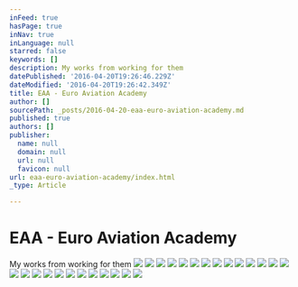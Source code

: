 ```yaml
---
inFeed: true
hasPage: true
inNav: true
inLanguage: null
starred: false
keywords: []
description: My works from working for them
datePublished: '2016-04-20T19:26:46.229Z'
dateModified: '2016-04-20T19:26:42.349Z'
title: EAA - Euro Aviation Academy
author: []
sourcePath: _posts/2016-04-20-eaa-euro-aviation-academy.md
published: true
authors: []
publisher:
  name: null
  domain: null
  url: null
  favicon: null
url: eaa-euro-aviation-academy/index.html
_type: Article

---
```

# EAA - Euro Aviation Academy

My works from working for them
![](https://s3-us-west-2.amazonaws.com/the-grid-img/p/c797c327ece02d99c9860ca9a896a87df8fadc52.jpg)
![](https://the-grid-user-content.s3-us-west-2.amazonaws.com/6a535e66-2986-4ed9-a164-d0552d44bbe5.jpg)
![](https://s3-us-west-2.amazonaws.com/the-grid-img/p/b2be39803627006015aa3c137ed52b7717b0e2da.jpg)
![](https://the-grid-user-content.s3-us-west-2.amazonaws.com/ecff4eb3-bccd-4b21-a75b-1a4442166fad.jpg)
![](https://s3-us-west-2.amazonaws.com/the-grid-img/p/74967d27eb76675a76b4e13b6ac92fa8d083a968.jpg)
![](https://s3-us-west-2.amazonaws.com/the-grid-img/p/1ef7c2cc3ca6e46fd2d083084e94e879c2bc8b29.jpg)
![](https://the-grid-user-content.s3-us-west-2.amazonaws.com/116b1779-a65f-4a7a-8cde-e34880874a37.jpg)
![](https://the-grid-user-content.s3-us-west-2.amazonaws.com/a9a65581-f035-4758-961e-0eedfe1c9249.jpg)
![](https://the-grid-user-content.s3-us-west-2.amazonaws.com/7c3dba8b-3a01-4c31-acf0-36d70acc683e.jpg)
![](https://the-grid-user-content.s3-us-west-2.amazonaws.com/fa13fb9d-2179-4f88-bc59-33b5ca5ca859.jpg)
![](https://the-grid-user-content.s3-us-west-2.amazonaws.com/ba5a6683-0c25-472a-8477-eca299552a90.jpg)
![](https://the-grid-user-content.s3-us-west-2.amazonaws.com/1727828b-7657-4346-b1e9-819dedbd1341.jpg)
![](https://s3-us-west-2.amazonaws.com/the-grid-img/p/20c49c46073e1bba0646aded12bc7b391d729fae.jpg)
![](https://the-grid-user-content.s3-us-west-2.amazonaws.com/4e8d342c-c381-49f0-9cb5-b544dc98a613.jpg)
![](https://the-grid-user-content.s3-us-west-2.amazonaws.com/dcf1335e-8e16-4e26-95b6-1618c9174fb9.jpg)
![](https://the-grid-user-content.s3-us-west-2.amazonaws.com/8dff3c31-5d51-4daa-97f2-af8fa805b326.jpg)
![](https://the-grid-user-content.s3-us-west-2.amazonaws.com/eba15807-bcd8-48d8-8020-c6b6065391c8.jpg)
![](https://the-grid-user-content.s3-us-west-2.amazonaws.com/9fce7679-0fbe-4a55-a17d-10e28eb954bc.jpg)
![](https://s3-us-west-2.amazonaws.com/the-grid-img/p/5d78f868924bcc941008b3d64532422d19910b66.jpg)
![](https://the-grid-user-content.s3-us-west-2.amazonaws.com/c737ddd6-c3a1-4b46-9979-54de9546a92e.jpg)
![](https://the-grid-user-content.s3-us-west-2.amazonaws.com/74cf7a62-e2ed-4cd3-b9fc-5ca6677bf5fd.jpg)
![](https://the-grid-user-content.s3-us-west-2.amazonaws.com/06d714ac-11c2-4063-8fe4-4e2bccf5835a.jpg)
![](https://the-grid-user-content.s3-us-west-2.amazonaws.com/fd1e6d47-dd79-40ca-8275-c8f823ae73a3.jpg)
![](https://the-grid-user-content.s3-us-west-2.amazonaws.com/239910b9-3bc9-4d26-81b6-1506a661e700.jpg)
![](https://the-grid-user-content.s3-us-west-2.amazonaws.com/a2b19b52-89ce-48bd-bf54-6fef9745e3dc.jpg)
![](https://the-grid-user-content.s3-us-west-2.amazonaws.com/da6888ee-e80b-4dd5-b78c-d63c20f06957.jpg)